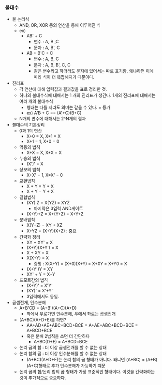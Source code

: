 ### 불대수
- 불 논리식
  - AND, OR, XOR 등의 연산을 통해 이루어진 식
  - ex)
    - AB' + C
      - 변수 :  A, B ,C
      - 문자 : A, B', C
    - AB + B'C + C
      - 변수 : A, B, C
      - 문자 : A, B, B', C, C
      - 같은 변수라고 하더라도 문자에 있어서는 따로 표기함. 왜냐하면 이에 따라 식이 더 복잡해지기 때문이다.
- 진리표
  - 각 연산에 대해 입력값과 결과값을 표로 정리한 것.
  - 하나의 불대수식에 대해서는 1 개의 진리표가 생긴다. 1개의 진리표에 대해서는 여러 개의 불대수식
    - 형태는 다를 지라도 의미는 같을 수 있다. = 등가
    - ex) A'B + C == (A'+C)(B+C)
  - N개의 변수에 대해서는 2^N개의 결과
- 불대수의 기본정리
  - 0과 1의 연산
    - X+0 = X, X*1 = X
    - X+1 = 1, X*0 = 0
  - 멱등의 법칙
    - X+X = X, X*X = X
  - 누승의 법칙
    - (X')' = X
  - 상보의 법칙
    - X+X' = 1, X*X' = 0
  - 교환법칙
    - X * Y = Y * X
    - X + Y = Y + X
  - 결합법칙
    - (XY) Z = X(YZ) = XYZ
      - 마지막은 3입력 AND게이트
    - (X+Y)+Z = X+(Y+Z) = X+Y+Z
  - 분배법칙
    - X(Y+Z) = XY + XZ
    - X+YZ = (X+Y)(X+Z) : 중요
  - 간략화 정리
    - XY + XY' = X
    - (X+Y)(X+Y') = X
    - X + XY = X
    - X(X+Y) = X
      - 증명 : X(X+Y) = (X+0)(X+Y) = X+0Y = X+Y0 = X
    - (X+Y')Y = XY
    - XY' + Y = X+Y
  - 드모르간의 법칙
    - (X+Y)' = X'Y'
    - (XY)' = X'+Y'
    - 3입력에서도 동일.
- 곱셈전개, 인수분해
  - A+B'CD = (A+B')(A+C)(A+D)
    - 좌에서 우로가면 인수분해, 우에서 좌로는 곱셈전개
  - (A+BC)(A+D+E)를 하면?
    - AA+AD+AE+ABC+BCD+BCE = A+AE+ABC+BCD+BCE = A+BCD+BCE
    - 혹은 분배 2법칙을 쓰면 더 간단하다
      - A+BC(D+E) = A+BCD=BCE
  - 논리 곱의 합 : 더 이상 곱셈전개를 할 수 없는 상태
  - 논리 합의 곱 : 더 이상 인수분해를 할 수 없는 상태
    - (A+BC)(A+D+E)는 논리 합의 곱 형태가 아니다. 왜냐면 (A+BC) = (A+B)(A+C)형태로 추가 인수분해가 가능하기 떄문
  - 논리 곱의 합/논리 합의 곱 형태가 가장 표준적인 형태이다. 이것을 간략화하는 것이 추가적으로 중요하다.
